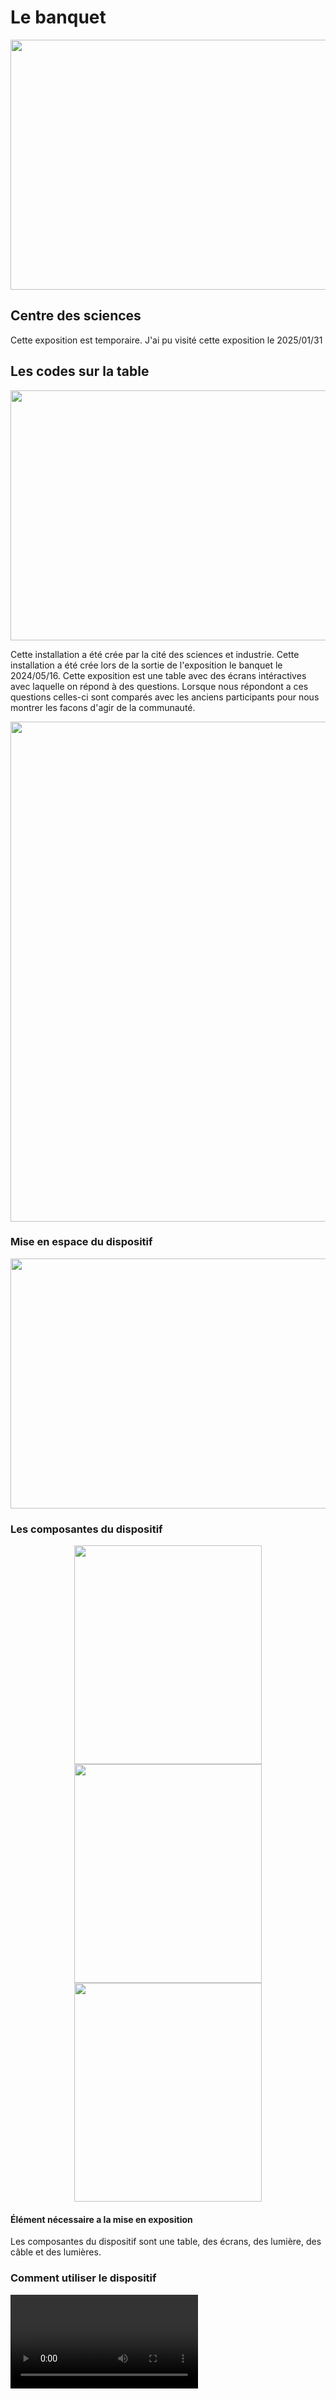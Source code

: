 # Le banquet
<p align="center">
  <img src="../centre_des_sciences/medias/affiche.jpg" width="800" height="400" >
</p>


## Centre des sciences

Cette exposition est temporaire.
J'ai pu visité cette exposition le 2025/01/31

## Les codes sur la table

<p align="center">
<img src="../centre_des_sciences/medias/table_dessus.jpg" width="800" height="400" align="center">
</p>

Cette installation a été crée par la cité des sciences et industrie.
Cette installation a été crée lors de la sortie de l'exposition le banquet le 2024/05/16.
Cette exposition est une table avec des écrans intéractives avec laquelle on répond à des questions. 
Lorsque nous répondont a ces questions celles-ci sont comparés avec les anciens participants pour nous montrer les facons d'agir de la communauté.

<p align="center">
<img src="../centre_des_sciences/medias/texte_dispositid.jpg" width="800" height="800" align="center">
</p>

### Mise en espace du dispositif

<p align="center">
<img src="../centre_des_sciences/medias/banquet.jpg" width="800" height="400" align="center">
</p>


### Les composantes du dispositif
<div align="center">
<img src="../centre_des_sciences/medias/table_dessus.jpg" width="300" height="350" > 
<img src="../centre_des_sciences/medias/chaise_mise_en_expo.jpg" width="300" height="350">
<img src="../centre_des_sciences/medias/lumiere.jpg" width="300" height="350">
</div display="flex" >

#### Élément nécessaire a la mise en exposition

Les composantes du dispositif sont une table, des écrans, des lumière, des câble et des lumières.

### Comment utiliser le dispositif

<video scr="../centre_des_sciences/medias/MicrosoftTeams-video.mp4">

### Ce qui ma plu

Ce qui ma plus de ce dispositif est l'intéractivité avec l'utilisateur est la  reunification entre tout les utilisateurs. Grace aux réponses que l'on donne au dispositif, nous pouvons nous comparer aux autres pour savoir si nous avons des bonnes habitude de vie.

